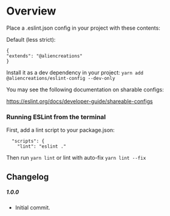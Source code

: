 # Overview

Place a .eslint.json config in your project with these contents:

Default (less strict):
```
{
"extends": "@aliencreations"
}
```

Install it as a dev dependency in your project:
```yarn add @aliencreations/eslint-config --dev-only```

You may see the following documentation on sharable configs:

https://eslint.org/docs/developer-guide/shareable-configs

### Running ESLint from the terminal

First, add a lint script to your package.json:

```
  "scripts": {
    "lint": "eslint ."
```

Then run `yarn lint` or lint with auto-fix `yarn lint --fix`

## Changelog

##### 1.0.0

  - Initial commit.
